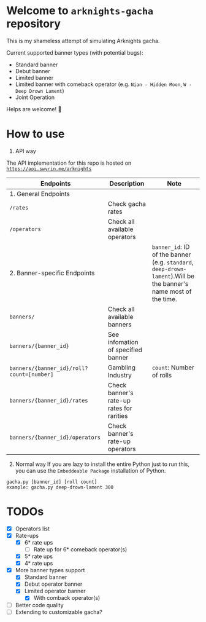 # Welcome to `arknights-gacha` repository
This is my shameless attempt of simulating Arknights gacha.

Current supported banner types (with potential bugs):
  - Standard banner
  - Debut banner
  - Limited banner
  - Limited banner with comeback operator (e.g. `Nian - Hidden Moon`, `W - Deep Drown Lament`)
  - Joint Operation

Helps are welcome! :tada:

# How to use
1. API way

The API implementation for this repo is hosted on [`https://api.swyrin.me/arknights`](https://api.swyrin.me/arknights)

| Endpoints                           | Description                                            | Note| 
| ----                                | ----                                                   | --- |
| 1. General Endpoints                |                                                        | 
| `/rates`                            | Check gacha rates                                      |
| `/operators`                              | Check all available operators                         |
|2. Banner-specific Endpoints         |                                                        | `banner_id`: ID of the banner (e.g. `standard`, `deep-drown-lament`).Will be the banner's name most of the time.
| `banners/`                                 | Check all available banners
| `banners/{banner_id}`                      | See infomation of specified banner
| `banners/{banner_id}/roll?count=[number]`   | Gambling Industry                                      | `count`: Number of rolls
| `banners/{banner_id}/rates`                | Check banner's rate-up rates for rarities              |
| `banners/{banner_id}/operators`            | Check banner's rate-up operators                       |

 
2. Normal way
If you are lazy to install the entire Python just to run this, you can use the `Embeddeable Package` installation of Python.
```
gacha.py [banner_id] [roll count]
example: gacha.py deep-drown-lament 300
```

# TODOs
- [x] Operators list
- [x] Rate-ups
    - [x] 6* rate ups
      - [ ] Rate up for 6* comeback operator(s)
    - [x] 5* rate ups
    - [x] 4* rate ups
- [x] More banner types support
  - [x] Standard banner
  - [x] Debut operator banner
  - [x] Limited operator banner
    - [x] With comback operator(s)
- [ ] Better code quality
- [ ] Extending to customizable gacha?
